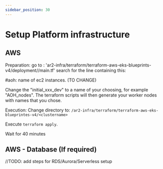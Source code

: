 ```yaml
---
sidebar_position: 30
---
```


# Setup Platform infrastructure

## AWS
Preparation: 
go to : 'ar2-infra/terraform/terraform-aws-eks-blueprints-v4/deployment/<yourclustername>/main.tf'
search for the line containing this: 

#aoh: name of ec2 instances. (TO CHANGE)

Change the "initial_xxx_dev" to a name of your choosing, for example "AOH_nodes".
The terraform scripts will then generate your worker nodes with names that you chose. 

Execution:
Change directory to:
`/ar2-infra/terraform/terraform-aws-eks-blueprintes-v4/<clustername>`

Execute `terraform apply`.

Wait for 40 minutes


## AWS - Database (If required)
//TODO: add steps for RDS/Aurora/Serverless setup
